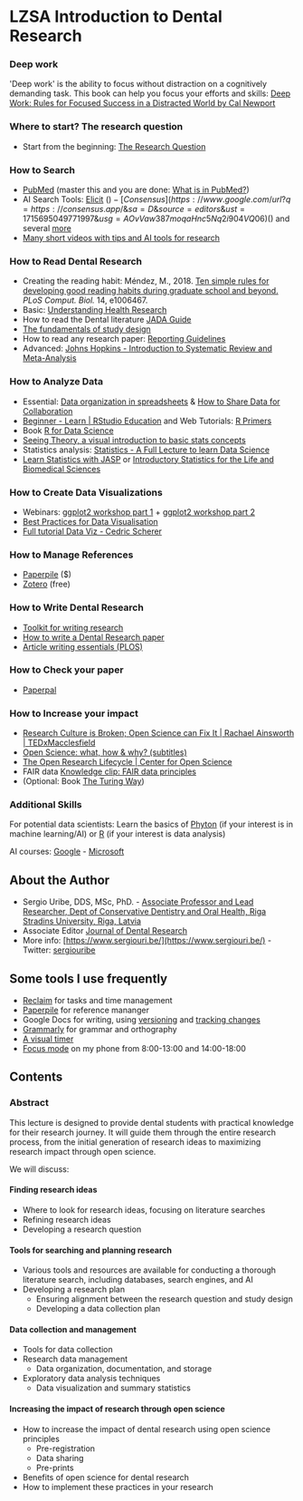 # LZSA Introduction to Dental Research

### Deep work

'Deep work' is the ability to focus without distraction on a cognitively demanding task. This book can help you focus your efforts and skills: [Deep Work: Rules for Focused Success in a Distracted World by Cal Newport](https://www.google.com/search?q=Deep+Work%3A+Rules+for+Focused+Success+in+a+Distracted+World\&oq=Deep+Work%3A+Rules+for+Focused+Success+in+a+Distracted+World\&gs\_lcrp=EgZjaHJvbWUyBggAEEUYOTIGCAEQRRg80gEHNDIzajBqMagCALACAA\&sourceid=chrome\&ie=UTF-8)

### Where to start? The research question

* Start from the beginning: [The Research Question](https://www.google.com/url?q=https://docs.google.com/document/d/e/2PACX-1vTEKKYh0dpLnB6geiUz78RGXRpN2v35X2uLz72NZafWZ-R3U8etqXpHyiuaagAIJQtjblqDFdbcYbso/pub\&sa=D\&source=editors\&ust=1715695049770824\&usg=AOvVaw1\_V7gTLcRBgFjgsCQxSSUo)

### How to Search

* [PubMed](https://www.google.com/url?q=https://pubmed.ncbi.nlm.nih.gov/\&sa=D\&source=editors\&ust=1715695049771138\&usg=AOvVaw0\_0pyrk5ZMQ2Sp0GtW1aG3) (master this and you are done:  [What is in PubMed?](https://www.google.com/url?q=https://www.youtube.com/watch?v%3DCTLHITWD2hA%26list%3DPL7dF9e2qSW0YkmxDTsUG6p4hJjYOPT0Uj\&sa=D\&source=editors\&ust=1715695049771366\&usg=AOvVaw0jr3d9eZRwqSAiZrlbsbdN))
* AI Search Tools:  [Elicit](https://www.google.com/url?q=https://elicit.com/\&sa=D\&source=editors\&ust=1715695049771723\&usg=AOvVaw05ud\_CB2INLq4LuMtTbwdm) ($) -  [Consensus](https://www.google.com/url?q=https://consensus.app/\&sa=D\&source=editors\&ust=1715695049771997\&usg=AOvVaw387moqaHnc5Nq2i904VQ06) ($) and several [more](https://x.com/Artifexx/status/1797492037798723906)
* [Many short videos with tips and AI tools for research](https://www.google.com/url?q=https://www.youtube.com/results?search\_query%3Dsearch%2Bai%2Bresearch%2Bstapleton\&sa=D\&source=editors\&ust=1715695049772208\&usg=AOvVaw1uKPzZo3HWZKuh1buGDNDw)

### How to Read Dental Research

* Creating the reading habit: Méndez, M., 2018. [Ten simple rules for developing good reading habits during graduate school and beyond.](https://journals.plos.org/ploscompbiol/article?id=10.1371/journal.pcbi.1006467) _PLoS Comput. Biol._ 14, e1006467.
* Basic: [Understanding Health Research](https://www.google.com/url?q=https://www.understandinghealthresearch.org/\&sa=D\&source=editors\&ust=1715695049772498\&usg=AOvVaw3amSvq-3b1qCMY0wUghPN5)
* How to read the Dental literature [JADA Guide](https://jada.ada.org/content/evidencebased)
* [The fundamentals of study design](https://paperpile.com/shared/izJ3n7)
* How to read any research paper: [Reporting Guidelines](https://www.google.com/url?q=https://www.equator-network.org/\&sa=D\&source=editors\&ust=1715695049772739\&usg=AOvVaw3NkHtO58Zs40NL8\_EIsG\_u)
* Advanced: [Johns Hopkins - Introduction to Systematic Review and Meta-Analysis](https://www.google.com/url?q=https://www.coursera.org/learn/systematic-review\&sa=D\&source=editors\&ust=1715695049773063\&usg=AOvVaw0PIGkkyaZXK2ItxfvcwGjI)

### How to Analyze Data

* Essential: [Data organization in spreadsheets](https://peerj.com/preprints/3183v1/) & [How to Share Data for Collaboration](https://www.tandfonline.com/doi/full/10.1080/00031305.2017.1375987)
* [Beginner - Learn | RStudio Education](https://www.google.com/url?q=https://education.rstudio.com/learn/beginner/\&sa=D\&source=editors\&ust=1715695049773372\&usg=AOvVaw11yKlSrPkr3W-NKZG84jyq) and Web Tutorials: [R Primers](https://www.google.com/url?q=https://posit.cloud/learn/recipes\&sa=D\&source=editors\&ust=1715695049773633\&usg=AOvVaw30uz9V3jarMy0kgLi-kip5)
* Book [R for Data Science](https://www.google.com/url?q=https://r4ds.hadley.nz/\&sa=D\&source=editors\&ust=1715695049773875\&usg=AOvVaw1Ly6AECpKSQaYt2-bNaQ5l)
* [Seeing Theory, a visual introduction to basic stats concepts](https://seeing-theory.brown.edu/)
* Statistics analysis: [Statistics - A Full Lecture to learn Data Science](https://www.google.com/url?q=https://www.youtube.com/watch?v%3DYm1iH8-GQOE\&sa=D\&source=editors\&ust=1715695049774150\&usg=AOvVaw3d3Jac1DZxFCnW7KFPnAmj)
* [Learn Statistics with JASP](https://learnstatswithjasp.com/) or [Introductory Statistics for the Life and Biomedical Sciences](https://www.openintro.org/book/biostat/)

### How to Create Data Visualizations

* Webinars: [ggplot2 workshop part 1](https://www.google.com/url?q=https://www.youtube.com/watch?v%3Dh29g21z0a68\&sa=D\&source=editors\&ust=1715695049774524\&usg=AOvVaw3DYPu7yXarC7yFu-F8SL2I) + [ggplot2 workshop part 2](https://www.google.com/url?q=https://www.youtube.com/watch?v%3D0m4yywqNPVY%26t%3D5s\&sa=D\&source=editors\&ust=1715695049774697\&usg=AOvVaw2PSy01BNN8KaLMfxB9xHE4)
* [Best Practices for Data Visualisation](https://royal-statistical-society.github.io/datavisguide/)
* [Full tutorial Data Viz - Cedric Scherer](https://cedricscherer.netlify.app/2019/08/05/a-ggplot2-tutorial-for-beautiful-plotting-in-r/)

### How to Manage References

* [Paperpile](https://www.google.com/url?q=https://paperpile.com/app\&sa=D\&source=editors\&ust=1715695049775598\&usg=AOvVaw1VnRLPjHYtsogq8adqb7Wm) ($)
* [Zotero](https://www.google.com/url?q=https://www.zotero.org/\&sa=D\&source=editors\&ust=1715695049775862\&usg=AOvVaw13lvb3tt6Fxbh8-h\_uQ6Rf) (free)

### How to Write Dental Research

* [Toolkit for writing research ](https://www.equator-network.org/toolkits/writing-research/)
* [How to write a Dental Research paper](https://www.google.com/url?q=https://www.goodreports.org/\&sa=D\&source=editors\&ust=1715695049776146\&usg=AOvVaw2zxpKU2nskQqIS8oz11\_qt)
* [Article writing essentials (PLOS)](https://www.google.com/url?q=https://plos.org/resources/writing-center/\&sa=D\&source=editors\&ust=1715695049776361\&usg=AOvVaw2BYzFUdlzOwHHf8dhI\_94b)

### How to Check your paper

* [Paperpal](https://www.google.com/url?q=https://paperpal.com/\&sa=D\&source=editors\&ust=1715695049776621\&usg=AOvVaw0N5-kYJeJvvigZ6BCpYxRj)

### How to Increase your impact

* [Research Culture is Broken; Open Science can Fix It | Rachael Ainsworth | TEDxMacclesfield](https://www.google.com/url?q=https://www.youtube.com/watch?v%3Dc-bemNZ-IqA\&sa=D\&source=editors\&ust=1715695049777039\&usg=AOvVaw3611Y4fw9UDfulji9HpHFp)
* [Open Science: what, how & why? (subtitles)](https://www.google.com/url?q=https://www.youtube.com/watch?v%3D3m6p6w8oOw4\&sa=D\&source=editors\&ust=1715695049777327\&usg=AOvVaw3YdnvZYyDryMdwYckavVPS)
* [The Open Research Lifecycle | Center for Open Science](https://www.google.com/url?q=https://www.youtube.com/watch?v%3D9YuNGB3vNOw\&sa=D\&source=editors\&ust=1715695049777572\&usg=AOvVaw3eDGT3qQ\_BaBf9MDV1wtZv)
* FAIR data [Knowledge clip: FAIR data principles](https://www.google.com/url?q=https://www.youtube.com/watch?v%3D2uZxFu9SFi8\&sa=D\&source=editors\&ust=1715695049777841\&usg=AOvVaw0x1S6C7eQrNDz8x7B1mg1q)
* (Optional: Book [The Turing Way](https://the-turing-way.netlify.app/index.html))

### Additional Skills

For potential data scientists: Learn the basics of [Phyton](https://learn.microsoft.com/en-us/training/paths/python-language/?WT.mc\_id=academic-105485-koreyst) (if your interest is in machine learning/AI) or [R](https://r4ds.hadley.nz/) (if your interest is data analysis)

AI courses:  [Google](https://cloud.google.com/learn/training/machinelearning-ai) - [Microsoft](https://learn.microsoft.com/en-us/training/modules/get-started-ai-fundamentals/)

## About the Author

* Sergio Uribe, DDS, MSc, PhD. - [Associate Professor and Lead Researcher, Dept of Conservative Dentistry and Oral Health, Riga Stradins University, Riga, Latvia](https://science.rsu.lv/en/persons/sergio-e-uribe)
* Associate Editor [Journal of Dental Research](https://journals.sagepub.com/home/jdr)
* More info: [https://www.sergiouri.be/](https://www.sergiouri.be/) - Twitter: [sergiouribe](https://twitter.com/sergiouribe)

## Some tools I use frequently

* [Reclaim](https://app.reclaim.ai/) for tasks and time management
* [Paperpile](https://paperpile.com/app) for reference mananger
* Google Docs for writing, using [versioning](https://support.google.com/docs/answer/190843?hl=en\&co=GENIE.Platform%3DDesktop) and [tracking changes](https://support.google.com/docs/answer/6033474?hl=en\&co=GENIE.Platform%3DDesktop)
* [Grammarly](https://app.grammarly.com/) for grammar and orthography &#x20;
* [A visual timer](https://www.google.com/search?q=timer+analog+visual\&sca\_esv=e7e167db3792aeb1\&udm=2\&biw=1920\&bih=927\&sxsrf=ADLYWIITbg-tMmcwXAys02nq\_odQm58rNQ%3A1717862426877\&ei=GoBkZpWWNaizwPAPhdG1iAg\&ved=0ahUKEwiVi-idsMyGAxWoGRAIHYVoDYEQ4dUDCBE\&uact=5\&oq=timer+analog+visual\&gs\_lp=Egxnd3Mtd2l6LXNlcnAiE3RpbWVyIGFuYWxvZyB2aXN1YWwyBhAAGAgYHjIGEAAYCBgeSJcOUKsHWJ4McAF4AJABAJgBfqABxQSqAQM1LjK4AQPIAQD4AQGYAgigAuAEwgIFEAAYgATCAgYQABgHGB7CAgQQABgewgIGEAAYBRgemAMAiAYBkgcDNS4zoAf5DQ\&sclient=gws-wiz-serp)
* [Focus mode](https://blog.google/products/android/android-focus-mode/) on my phone from 8:00-13:00 and 14:00-18:00

## Contents

### Abstract

This lecture is designed to provide dental students with practical knowledge for their research journey. It will guide them through the entire research process, from the initial generation of research ideas to maximizing research impact through open science.

We will discuss:

#### Finding research ideas

* Where to look for research ideas, focusing on literature searches
* Refining research ideas
* Developing a research question

#### Tools for searching and planning research

* Various tools and resources are available for conducting a thorough literature search, including databases, search engines, and AI
* Developing a research plan
  * Ensuring alignment between the research question and study design
  * Developing a data collection plan

#### Data collection and management

* Tools for data collection
* Research data management
  * Data organization, documentation, and storage
* Exploratory data analysis techniques
  * Data visualization and summary statistics

#### Increasing the impact of research through open science

* How to increase the impact of dental research using open science principles
  * Pre-registration
  * Data sharing
  * Pre-prints
* Benefits of open science for dental research
* How to implement these practices in your research
